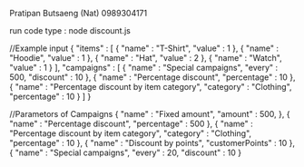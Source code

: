 Pratipan Butsaeng (Nat)
0989304171

run code type : node discount.js

//Example input
{
    "items" : [
        {
          "name" : "T-Shirt",
          "value" : 1
        },
        {
          "name" : "Hoodie",
          "value" : 1
        },
        {
          "name" : "Hat",
          "value" : 2
        },
        {
          "name" : "Watch",
          "value" : 1
        }
    ],
    "campaigns" : [
        {
            "name" : "Special campaigns",
            "every" : 500,
            "discount" : 10
        },
        {
            "name" : "Percentage discount",
            "percentage" : 10
        },
        {
            "name" : "Percentage discount by item category",
            "category" : "Clothing",
            "percentage" : 10
        }
    ]
}

//Parametors of Campaigns
        {
            "name" : "Fixed amount",
            "amount" : 500,
        },
        {
            "name" : "Percentage discount",
            "percentage" : 500
        },
        {
            "name" : "Percentage discount by item category",
            "category" : "Clothing",
            "percentage" : 10
        },
        {
            "name" : "Discount by points",
            "customerPoints" : 10
        },
        {
            "name" : "Special campaigns",
            "every" : 20,
            "discount" : 10
        }